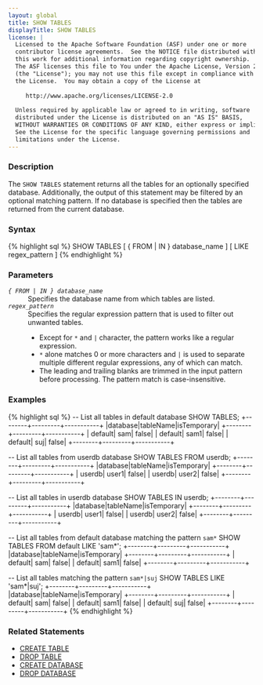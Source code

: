 ```yaml
---
layout: global
title: SHOW TABLES
displayTitle: SHOW TABLES
license: |
  Licensed to the Apache Software Foundation (ASF) under one or more
  contributor license agreements.  See the NOTICE file distributed with
  this work for additional information regarding copyright ownership.
  The ASF licenses this file to You under the Apache License, Version 2.0
  (the "License"); you may not use this file except in compliance with
  the License.  You may obtain a copy of the License at
 
     http://www.apache.org/licenses/LICENSE-2.0
 
  Unless required by applicable law or agreed to in writing, software
  distributed under the License is distributed on an "AS IS" BASIS,
  WITHOUT WARRANTIES OR CONDITIONS OF ANY KIND, either express or implied.
  See the License for the specific language governing permissions and
  limitations under the License.
---
```


### Description

The `SHOW TABLES` statement returns all the tables for an optionally specified database.
Additionally, the output of this statement may be filtered by an optional matching
pattern. If no database is specified then the tables are returned from the 
current database.

### Syntax

{% highlight sql %}
SHOW TABLES [ { FROM | IN } database_name ] [ LIKE regex_pattern ]
{% endhighlight %}

### Parameters

<dl>
  <dt><code><em>{ FROM | IN } database_name</em></code></dt>
  <dd>
     Specifies the database name from which tables are listed.
  </dd>
  <dt><code><em>regex_pattern</em></code></dt>
  <dd>
     Specifies the regular expression pattern that is used to filter out unwanted tables. 
     <ul> 
          <li> Except for <code>*</code> and <code>|</code> character, the pattern works like a regular expression.</li>
          <li> <code>*</code> alone matches 0 or more characters and <code>|</code> is used to separate multiple different regular expressions,
           any of which can match. </li>
          <li> The leading and trailing blanks are trimmed in the input pattern before processing. The pattern match is case-insensitive.</li>
     </ul>
    
  </dd>
</dl>

### Examples

{% highlight sql %}
-- List all tables in default database
SHOW TABLES;
  +--------+---------+-----------+
  |database|tableName|isTemporary|
  +--------+---------+-----------+
  | default|      sam|      false|
  | default|     sam1|      false|
  | default|      suj|      false|
  +--------+---------+-----------+

-- List all tables from userdb database 
SHOW TABLES FROM userdb;
  +--------+---------+-----------+
  |database|tableName|isTemporary|
  +--------+---------+-----------+
  |  userdb|    user1|      false|
  |  userdb|    user2|      false|
  +--------+---------+-----------+

-- List all tables in userdb database
SHOW TABLES IN userdb;
  +--------+---------+-----------+
  |database|tableName|isTemporary|
  +--------+---------+-----------+
  |  userdb|    user1|      false|
  |  userdb|    user2|      false|
  +--------+---------+-----------+

-- List all tables from default database matching the pattern `sam*`
SHOW TABLES FROM default LIKE 'sam*';
  +--------+---------+-----------+
  |database|tableName|isTemporary|
  +--------+---------+-----------+
  | default|      sam|      false|
  | default|     sam1|      false|
  +--------+---------+-----------+
  
-- List all tables matching the pattern `sam*|suj`
SHOW TABLES LIKE 'sam*|suj';
  +--------+---------+-----------+
  |database|tableName|isTemporary|
  +--------+---------+-----------+
  | default|      sam|      false|
  | default|     sam1|      false|
  | default|      suj|      false|
  +--------+---------+-----------+
{% endhighlight %}

### Related Statements

 * [CREATE TABLE](sql-ref-syntax-ddl-create-table.html)
 * [DROP TABLE](sql-ref-syntax-ddl-drop-table.html)
 * [CREATE DATABASE](sql-ref-syntax-ddl-create-database.html)
 * [DROP DATABASE](sql-ref-syntax-ddl-drop-database.html)
